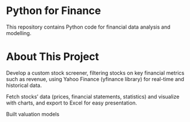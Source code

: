 # Python for Finance 
This repository contains Python code for financial data analysis and modelling. 
# About This Project
Develop a custom stock screener, filtering stocks on key financial metrics such as revenue, using Yahoo Finance (yfinance library) for real-time and 
historical data.  

Fetch stocks’ data (prices, financial statements, statistics) and visualize with charts, and export to Excel for easy presentation. 

Built valuation models 
